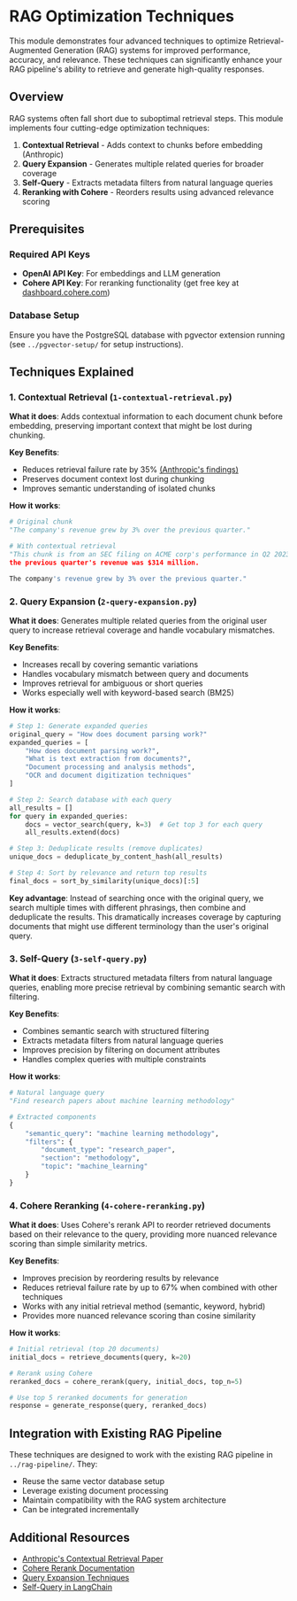 # RAG Optimization Techniques

This module demonstrates four advanced techniques to optimize Retrieval-Augmented Generation (RAG) systems for improved performance, accuracy, and relevance. These techniques can significantly enhance your RAG pipeline's ability to retrieve and generate high-quality responses.

## Overview

RAG systems often fall short due to suboptimal retrieval steps. This module implements four cutting-edge optimization techniques:

1. **Contextual Retrieval** - Adds context to chunks before embedding (Anthropic)
2. **Query Expansion** - Generates multiple related queries for broader coverage
3. **Self-Query** - Extracts metadata filters from natural language queries
4. **Reranking with Cohere** - Reorders results using advanced relevance scoring

## Prerequisites

### Required API Keys

- **OpenAI API Key**: For embeddings and LLM generation
- **Cohere API Key**: For reranking functionality (get free key at [dashboard.cohere.com](https://dashboard.cohere.com/api-keys))

### Database Setup

Ensure you have the PostgreSQL database with pgvector extension running (see `../pgvector-setup/` for setup instructions).

## Techniques Explained

### 1. Contextual Retrieval (`1-contextual-retrieval.py`)

**What it does**: Adds contextual information to each document chunk before embedding, preserving important context that might be lost during chunking.

**Key Benefits**:
- Reduces retrieval failure rate by 35% [(Anthropic's findings)](https://www.anthropic.com/news/contextual-retrieval)
- Preserves document context lost during chunking
- Improves semantic understanding of isolated chunks

**How it works**:
```python
# Original chunk
"The company's revenue grew by 3% over the previous quarter."

# With contextual retrieval
"This chunk is from an SEC filing on ACME corp's performance in Q2 2023; 
the previous quarter's revenue was $314 million. 

The company's revenue grew by 3% over the previous quarter."
```

### 2. Query Expansion (`2-query-expansion.py`)

**What it does**: Generates multiple related queries from the original user query to increase retrieval coverage and handle vocabulary mismatches.

**Key Benefits**:
- Increases recall by covering semantic variations
- Handles vocabulary mismatch between query and documents
- Improves retrieval for ambiguous or short queries
- Works especially well with keyword-based search (BM25)

**How it works**:
```python
# Step 1: Generate expanded queries
original_query = "How does document parsing work?"
expanded_queries = [
    "How does document parsing work?",
    "What is text extraction from documents?", 
    "Document processing and analysis methods",
    "OCR and document digitization techniques"
]

# Step 2: Search database with each query
all_results = []
for query in expanded_queries:
    docs = vector_search(query, k=3)  # Get top 3 for each query
    all_results.extend(docs)

# Step 3: Deduplicate results (remove duplicates)
unique_docs = deduplicate_by_content_hash(all_results)

# Step 4: Sort by relevance and return top results
final_docs = sort_by_similarity(unique_docs)[:5]
```

**Key advantage**: Instead of searching once with the original query, we search multiple times with different phrasings, then combine and deduplicate the results. This dramatically increases coverage by capturing documents that might use different terminology than the user's original query.

### 3. Self-Query (`3-self-query.py`)

**What it does**: Extracts structured metadata filters from natural language queries, enabling more precise retrieval by combining semantic search with filtering.

**Key Benefits**:
- Combines semantic search with structured filtering
- Extracts metadata filters from natural language queries
- Improves precision by filtering on document attributes
- Handles complex queries with multiple constraints

**How it works**:
```python
# Natural language query
"Find research papers about machine learning methodology"

# Extracted components
{
    "semantic_query": "machine learning methodology",
    "filters": {
        "document_type": "research_paper",
        "section": "methodology",
        "topic": "machine_learning"
    }
}
```

### 4. Cohere Reranking (`4-cohere-reranking.py`)

**What it does**: Uses Cohere's rerank API to reorder retrieved documents based on their relevance to the query, providing more nuanced relevance scoring than simple similarity metrics.

**Key Benefits**:
- Improves precision by reordering results by relevance
- Reduces retrieval failure rate by up to 67% when combined with other techniques
- Works with any initial retrieval method (semantic, keyword, hybrid)
- Provides more nuanced relevance scoring than cosine similarity

**How it works**:
```python
# Initial retrieval (top 20 documents)
initial_docs = retrieve_documents(query, k=20)

# Rerank using Cohere
reranked_docs = cohere_rerank(query, initial_docs, top_n=5)

# Use top 5 reranked documents for generation
response = generate_response(query, reranked_docs)
```

## Integration with Existing RAG Pipeline

These techniques are designed to work with the existing RAG pipeline in `../rag-pipeline/`. They:

- Reuse the same vector database setup
- Leverage existing document processing
- Maintain compatibility with the RAG system architecture
- Can be integrated incrementally

## Additional Resources

- [Anthropic's Contextual Retrieval Paper](https://www.anthropic.com/news/contextual-retrieval)
- [Cohere Rerank Documentation](https://docs.cohere.com/docs/rerank)
- [Query Expansion Techniques](https://en.wikipedia.org/wiki/Query_expansion)
- [Self-Query in LangChain](https://python.langchain.com/docs/how_to/self_query/)

